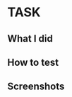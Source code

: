 <!--

Please submit all PRs to the `main` branch unless they are specific to current
release.

-->

# TASK

## What I did

## How to test

<!--
- Is this testable with Jest?
- Is this testable with Cyprss?
- Does this need an update to the documentation?

If your answer is yes to any of these, please make sure to include it in your PR.
- -->

## Screenshots
